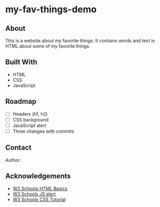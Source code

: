 # my-fav-things-demo

## About

This is a website about my favorite things. It contains words and text in HTML about some of my favorite things.

## Built With

* HTML
* CSS
* JavaScript

## Roadmap

- [ ] Headers (h1, h2)
- [ ] CSS background
- [ ] JavaScript alert
- [ ] Three changes with commits

## Contact

Author: 

## Acknowledgements

* [W3 Schools HTML Basics](https://www.w3schools.com/html/html_basic.asp)
* [W3 Schools JS alert](https://www.w3schools.com/jsref/met_win_alert.asp)
* [W3 Schools CSS Tutorial](https://www.w3schools.com/css/default.asp)